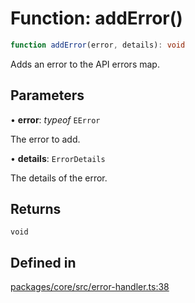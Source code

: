 # Function: addError()

```ts
function addError(error, details): void
```

Adds an error to the API errors map.

## Parameters

• **error**: *typeof* `EError`

The error to add.

• **details**: `ErrorDetails`

The details of the error.

## Returns

`void`

## Defined in

[packages/core/src/error-handler.ts:38](https://github.com/vramework/vramework/blob/d6bdd98863fc2395b074502b5cd67b069031d73f/packages/core/src/error-handler.ts#L38)
